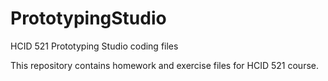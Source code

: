 # PrototypingStudio
HCID 521 Prototyping Studio coding files

This repository contains homework and exercise files for HCID 521 course.

